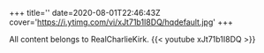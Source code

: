 +++
title=''
date=2020-08-01T22:46:43Z
cover='https://i.ytimg.com/vi/xJt71b1I8DQ/hqdefault.jpg'
+++

All content belongs to RealCharlieKirk.
{{< youtube xJt71b1I8DQ >}}
